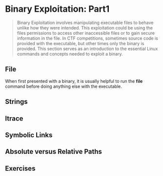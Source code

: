# Binary Exploitation: Part1
  > Binary Exploitation involves manipulating executable files to behave unlike how they were intended. This exploitation could be using the files permissions to access other inaccessible files or to gain secure information in the file. In CTF competitions, sometimes source code is provided with the executable, but other times only the binary is provided. This section serves as an introduction to the essential Linux commands and concepts needed to exploit a binary.  

## File 
  When first presented with a binary, it is usually helpful to run the **file** command before doing anything else with the executable.
  [](LittleTommy.png)
## Strings 

## ltrace 


## Symbolic Links 

## Absolute versus Relative Paths 

## Exercises 
